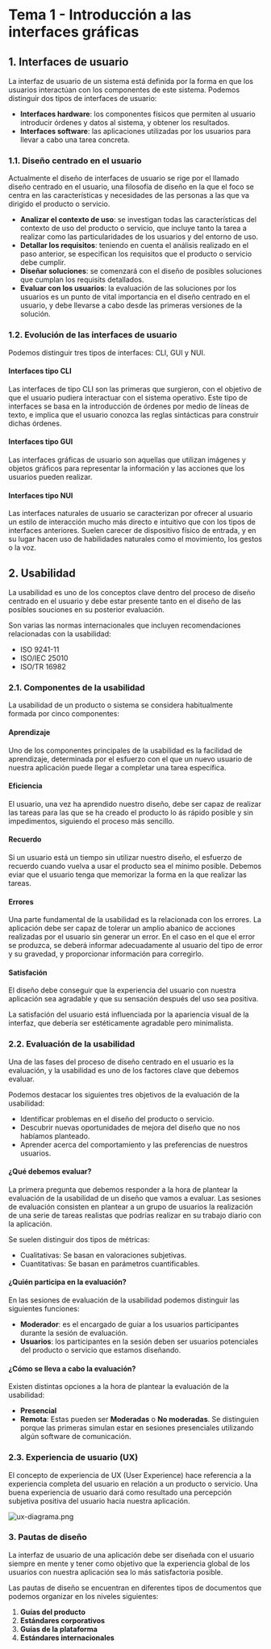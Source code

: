 # Tema 1 - Introducción a las interfaces gráficas
## 1. Interfaces de usuario
La interfaz de usuario de un sistema está definida por la forma en que los usuarios interactúan con los componentes de este sistema. Podemos distinguir dos tipos de interfaces de usuario:
- **Interfaces hardware**: los componentes físicos que permiten al usuario introducir órdenes y datos al sistema, y obtener los resultados.
- **Interfaces software**: las aplicaciones utilizadas por los usuarios para llevar a cabo una tarea concreta.

### 1.1. Diseño centrado en el usuario
Actualmente el diseño de interfaces de usuario se rige por el llamado diseño centrado en el usuario, una filosofía de diseño en la que el foco se centra en las características y necesidades de las personas a las que va dirigido el producto o servicio.

- **Analizar el contexto de uso**: se investigan todas las características del contexto de uso del producto o servicio, que incluye tanto la tarea a realizar como las particularidades de los usuarios y del entorno de uso.
- **Detallar los requisitos**: teniendo en cuenta el análisis realizado en el paso anterior, se especifican los requisitos que el producto o servicio debe cumplir.
- **Diseñar soluciones**: se comenzará con el diseño de posibles soluciones que cumplan los requisits detallados.
- **Evaluar con los usuarios**: la evaluación de las soluciones por los usuarios es un punto de vital importancia en el diseño centrado en el usuario, y debe llevarse a cabo desde las primeras versiones de la solución.

### 1.2. Evolución de las interfaces de usuario
Podemos distinguir tres tipos de interfaces: CLI, GUI y NUI.

#### Interfaces tipo CLI
Las interfaces de tipo CLI son las primeras que surgieron, con el objetivo de que el usuario pudiera interactuar con el sistema operativo. Este tipo de interfaces se basa en la introducción de órdenes por medio de líneas de texto, e implica que el usuario conozca las reglas sintácticas para construir dichas órdenes.

#### Interfaces tipo GUI
Las interfaces gráficas de usuario son aquellas que utilizan imágenes y objetos gráficos para representar la información y las acciones que los usuarios pueden realizar.

#### Interfaces tipo NUI
Las interfaces naturales de usuario se caracterizan por ofrecer al usuario un estilo de interacción mucho más directo e intuitivo que con los tipos de interfaces anteriores. Suelen carecer de dispositivo físico de entrada, y en su lugar hacen uso de habilidades naturales como el movimiento, los gestos o la voz.

## 2. Usabilidad
La usabilidad es uno de los conceptos clave dentro del proceso de diseño centrado en el usuario y debe estar presente tanto en el diseño de las posibles souciones en su posterior evaluación.

Son varias las normas internacionales que incluyen recomendaciones relacionadas con la usabilidad:
- ISO 9241-11
- ISO/IEC 25010
- ISO/TR 16982

### 2.1. Componentes de la usabilidad
La usabilidad de un producto o sistema se considera habitualmente formada por cinco componentes:

#### Aprendizaje
Uno de los componentes principales de la usabilidad es la facilidad de aprendizaje, determinada por el esfuerzo con el que un nuevo usuario de nuestra aplicación puede llegar a completar una tarea específica.

#### Eficiencia
El usuario, una vez ha aprendido nuestro diseño, debe ser capaz de realizar las tareas para las que se ha creado el producto lo ás rápido posible y sin impedimentos, siguiendo el proceso más sencillo.

#### Recuerdo
Si un usuario está un tiempo sin utilizar nuestro diseño, el esfuerzo de recuerdo cuando vuelva a usar el producto sea el mínimo posible. Debemos eviar que el usuario tenga que memorizar la forma en la que realizar las tareas.

#### Errores
Una parte fundamental de la usabilidad es la relacionada con los errores. La aplicación debe ser capaz de tolerar un amplio abanico de acciones realizadas por el usuario sin generar un error. En el caso en el que el error se produzca, se deberá informar adecuadamente al usuario del tipo de error y su gravedad, y proporcionar información para corregirlo.

#### Satisfación
El diseño debe conseguir que la experiencia del usuario con nuestra aplicación sea agradable y que su sensación después del uso sea positiva.

La satisfación del usuario está influenciada por la apariencia visual de la interfaz, que debería ser estéticamente agradable pero minimalista.

### 2.2. Evaluación de la usabilidad
Una de las fases del proceso de diseño centrado en el usuario es la evaluación, y la usabilidad es uno de los factores clave que debemos evaluar.

Podemos destacar los siguientes tres objetivos de la evaluación de la usabilidad:
- Identificar problemas en el diseño del producto o servicio.
- Descubrir nuevas oportunidades de mejora del diseño que no nos habíamos planteado.
- Aprender acerca del comportamiento y las preferencias de nuestros usuarios.

#### ¿Qué debemos evaluar?
La primera pregunta que debemos responder a la hora de plantear la evaluación de la usabilidad de un diseño que vamos a evaluar. Las sesiones de evaluación consisten en plantear a un grupo de usuarios la realización de una serie de tareas realistas que podrías realizar en su trabajo diario con la aplicación.

Se suelen distinguir dos tipos de métricas:
- Cualitativas: Se basan en valoraciones subjetivas.
- Cuantitativas: Se basan en parámetros cuantificables.

#### ¿Quién participa en la evaluación?
En las sesiones de evaluación de la usabilidad podemos distinguir las siguientes funciones:
- **Moderador**: es el encargado de guiar a los usuarios participantes durante la sesión de evaluación.
- **Usuarios**: los participantes en la sesión deben ser usuarios potenciales del producto o servicio que estamos diseñando.

#### ¿Cómo se lleva a cabo la evaluación?
Existen distintas opciones a la hora de plantear la evaluación de la usabilidad:
- **Presencial**
- **Remota**: Estas pueden ser **Moderadas** o **No moderadas**. Se distinguien porque las primeras simulan estar en sesiones presenciales utilizando algún software de comunicación.

### 2.3. Experiencia de usuario (UX)
El concepto de experiencia de UX (User Experience) hace referencia a la experiencia completa del usuario en relación a un producto o servicio. Una buena experiencia de usuario dará como resultado una percepción subjetiva positiva del usuario hacia nuestra aplicación.

![ux-diagrama.png](https://i.postimg.cc/Rhr5vvWF/ux-diagrama.png?raw=true)

### 3. Pautas de diseño
La interfaz de usuario de una aplicación debe ser diseñada con el usuario siempre en mente y tener como objetivo que la experiencia global de los usuarios con nuestra aplicación sea lo más satisfactoria posible.

Las pautas de diseño se encuentran en diferentes tipos de documentos que podemos organizar en los niveles siguientes:

1. **Guías del producto**
2. **Estándares corporativos**
3. **Guías de la plataforma**
4. **Estándares internacionales**